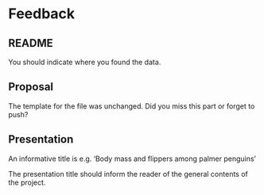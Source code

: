 Feedback
================

## README

You should indicate where you found the data.

## Proposal

The template for the file was unchanged. Did you miss this part or
forget to push?

## Presentation

An informative title is e.g. ‘Body mass and flippers among palmer
penguins’

The presentation title should inform the reader of the general contents
of the project.
